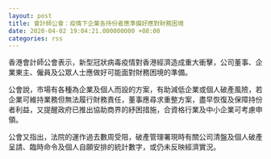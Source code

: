 ```yaml
---
layout: post
title: 會計師公會：疫情下企業各持份者應準備好應對財務困境
date: 2020-04-02 19:04:21.000000000 +08:00
categories: rss
---
```


香港會計師公會表示，新型冠狀病毒疫情對香港經濟造成重大衝擊，公司董事、企業東主、僱員及公眾人士應做好可能面對財務困境的準備。

公會說，市場有各種為企業及個人而設的方案，有助減低企業或個人破產風險，若企業可維持業務但無法履行財務責任，董事應尋求重整方案，盡早恢復及保障持份者利益，又提醒政府已推出協助商界的紓困措施，合資格行業及中小企業可考慮申領。

公會又指出，法院的運作過去數周受阻，破產管理署現時有關公司清盤及個人破產呈請、臨時命令及個人自願安排的統計數字，或仍未反映經濟實況。
